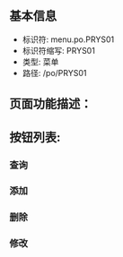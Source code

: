 
## 基本信息

- 标识符: menu.po.PRYS01
- 标识符缩写: PRYS01
- 类型: 菜单
- 路径: /po/PRYS01

## 页面功能描述：





## 按钮列表:


### 查询



### 添加



### 删除



### 修改


